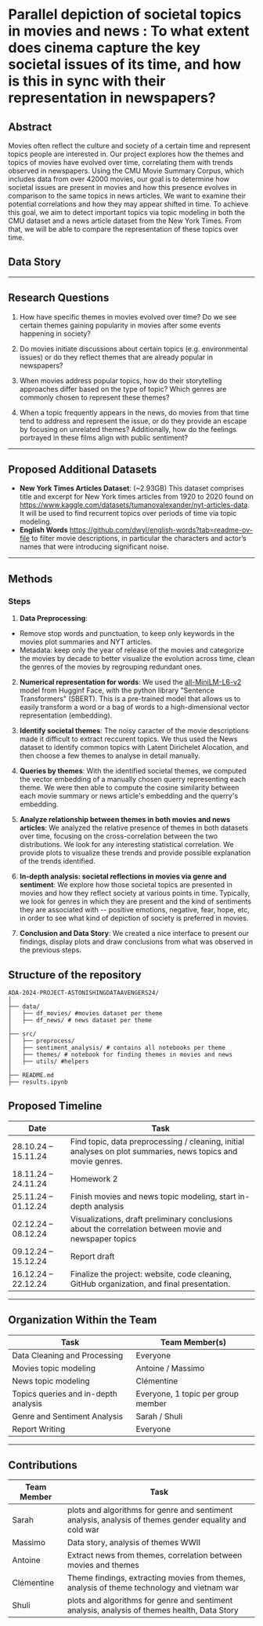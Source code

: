 # Parallel depiction of societal topics in movies and news : To what extent does cinema capture the key societal issues of its time, and how is this in sync with their representation in newspapers?


## Abstract 
Movies often reflect the culture and society of a certain time and represent topics people are interested in. Our project explores how the themes and topics of movies have evolved over time, correlating them with trends observed in newspapers. Using the CMU Movie Summary Corpus, which includes data from over 42000 movies, our goal is to determine how societal issues are present in movies and how this presence evolves in comparison to the same topics in news articles. We want to examine their potential correlations and how they may appear shifted in time. To achieve this goal, we aim to detect important topics via topic modeling in both the CMU dataset and a news article dataset from the New York Times. From that, we will be able to compare the representation of these topics over time.

## Data Story



---

## Research Questions  
1. How have specific themes in movies evolved over time? Do we see certain themes gaining popularity in movies after some events happening in society?

2. Do movies initiate discussions about certain topics (e.g. environmental issues) or do they reflect themes that are already popular in newspapers?

3. When movies address popular topics, how do their storytelling approaches differ based on the type of topic? Which genres are commonly chosen to represent these themes?

4. When a topic frequently appears in the news, do movies from that time tend to address and represent the issue, or do they provide an escape by focusing on unrelated themes? Additionally, how do the feelings portrayed in these films align with public sentiment?


---

## Proposed Additional Datasets  
- **New York Times Articles Dataset**: (~2.93GB)
  This dataset comprises title and excerpt for New York times articles from 1920 to 2020 found on https://www.kaggle.com/datasets/tumanovalexander/nyt-articles-data. It will be used to find recurrent topics over periods of time via topic modeling.
- **English Words**
  https://github.com/dwyl/english-words?tab=readme-ov-file to filter movie descriptions, in particular the characters and actor’s names that were introducing significant noise. 

  

---

## Methods  

### Steps 
1. **Data Preprocessing**:  
- Remove stop words and punctuation, to keep only keywords in the movies plot summaries and NYT articles.
- Metadata: keep only the year of release of the movies and categorize the movies by decade to better visualize the evolution across time, clean the genres of the movies by regrouping redundant ones.

2. **Numerical representation for words**:
We used the [all-MiniLM-L6-v2](https://huggingface.co/sentence-transformers/all-MiniLM-L6-v2) model from Hugginf Face, with the python library "Sentence Transformers" (SBERT). This is a pre-trained model that allows us to easily transform a word or a bag of words to a high-dimensional vector representation (embedding).


3. **Identify societal themes**:
The noisy caracter of the movie descriptions made it difficult to extract reccurent topics. We thus used the News dataset to identify common topics with Latent Dirichelet Alocation, and then choose a few themes to analyse in detail manually. 
4. **Queries by themes**:
With the identified societal themes, we computed the vector embedding of a manually chosen querry representing each theme. We were then able to compute the cosine similarity between each movie summary or news article's embedding and the querry's embedding. 
5. **Analyze relationship between themes in both movies and news articles**:
We analyzed the relative presence of themes in both datasets over time, focusing on the cross-correlation between the two distributions. We look for any interesting statistical correlation. We provide plots to visualize these trends and provide possible explanation of the trends identified.
6. **In-depth analysis: societal reflections in movies via genre and sentiment**:
We explore how those societal topics are presented in movies and how they reflect society at various points in time. Typically, we look for genres in which they are present and the kind of sentiments they are associated with -- positive emotions, negative, fear, hope, etc, in order to see what kind of depiction of society is preferred in movies.
7. **Conclusion and Data Story**:
We created a nice interface to present our findings, display plots and draw conclusions from what was observed in the previous steps.

## Structure of the repository
```plaintext
ADA-2024-PROJECT-ASTONISHINGDATAAVENGERS24/
│
├── data/
│   ├── df_movies/ #movies dataset per theme
│   ├── df_news/ # news dataset per theme
│
├── src/
│   ├── preprocess/
│   ├── sentiment_analysis/ # contains all notebooks per theme
│   ├── themes/ # notebook for finding themes in movies and news
│   ├── utils/ #helpers 
│
├── README.md
├── results.ipynb
```


## Proposed Timeline  

| **Date**          | **Task**                                                                                     |
|--------------------|---------------------------------------------------------------------------------------------|
| 28.10.24 – 15.11.24 | Find topic, data preprocessing / cleaning, initial analyses on plot summaries, news topics and movie genres. |
| 18.11.24 – 24.11.24 | Homework 2   |
| 25.11.24 – 01.12.24 | Finish movies and news topic modeling, start in-depth analysis     |
| 02.12.24 – 08.12.24 | Visualizations, draft preliminary conclusions about the correlation between movie and newspaper topics |
| 09.12.24 – 15.12.24 | Report draft                                         |
| 16.12.24 – 22.12.24 | Finalize the project: website, code cleaning, GitHub organization, and final presentation.  |

---

## Organization Within the Team  

| **Task**                     | **Team Member(s)**   |
|-------------------------------|----------------------|
| Data Cleaning and Processing  | Everyone |
| Movies topic modeling | Antoine / Massimo |
| News topic modeling               | Clémentine |
| Topics queries and in-depth analysis   | Everyone, 1 topic per group member |
| Genre and Sentiment Analysis           | Sarah / Shuli |
| Report Writing                | Everyone |

---
## Contributions
|  **Team Member**                    |  **Task**  |
|-------------------------------|----------------------|
| Sarah  | plots and algorithms for genre and sentiment analysis, analysis of themes gender equality and cold war|
| Massimo | Data story, analysis of themes WWII|
| Antoine  | Extract news from themes, correlation between movies and themes|
| Clémentine | Theme findings, extracting movies from themes, analysis of theme technology and vietnam war|
| Shuli          | plots and algorithms for genre and sentiment analysis, analysis of themes health, Data Story |
